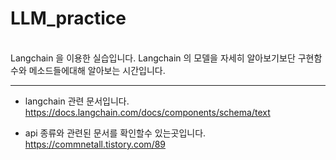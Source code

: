 # LLM_practice
<br>
Langchain 을 이용한 실습입니다. Langchain 의 모델을 자세히 알아보기보단 구현함수와 메소드들에대해 알아보는 시간입니다.<br>

<hr>

* langchain 관련 문서입니다.<br>
https://docs.langchain.com/docs/components/schema/text

* api 종류와 관련된 문서를 확인할수 있는곳입니다.<br>
https://commnetall.tistory.com/89
